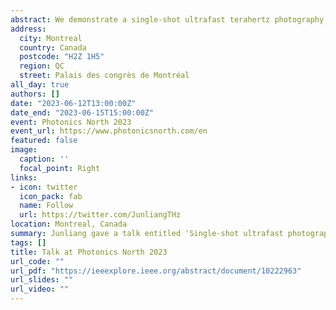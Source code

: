 ```yaml
---
abstract: We demonstrate a single-shot ultrafast terahertz photography system that can capture multiple frames of a complex ultrafast scene in non-transparent media with sub-picosecond temporal resolutions. By multiplexing an optical probe beam in the time and spatial-frequency domains simultaneously, we encode the terahertz-captured spatiotemporal dynamics into distinct spatial-frequency regions of a multiplexed image, which is then computationally decoded and reconstructed.
address:
  city: Montreal
  country: Canada
  postcode: "H2Z 1H5"
  region: QC
  street: Palais des congrès de Montréal
all_day: true
authors: []
date: "2023-06-12T13:00:00Z"
date_end: "2023-06-15T15:00:00Z"
event: Photonics North 2023
event_url: https://www.photonicsnorth.com/en
featured: false
image:
  caption: ''
  focal_point: Right
links:
- icon: twitter
  icon_pack: fab
  name: Follow
  url: https://twitter.com/JunliangTHz
location: Montreal, Canada
summary: Junliang gave a talk entitled 'Single-shot ultrafast photography with terahertz waves' in the 'High Power Laser Technology, Ultrafast Optics, and Applications' session of Photonics North 2023.
tags: []
title: Talk at Photonics North 2023
url_code: ""
url_pdf: "https://ieeexplore.ieee.org/abstract/document/10222963"
url_slides: ""
url_video: ""
---
```



